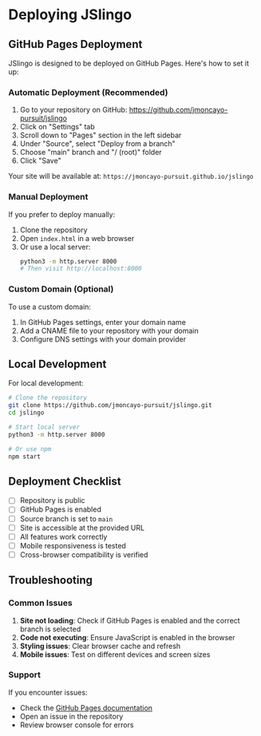 # Deploying JSlingo

## GitHub Pages Deployment

JSlingo is designed to be deployed on GitHub Pages. Here's how to set it up:

### Automatic Deployment (Recommended)

1. Go to your repository on GitHub: https://github.com/jmoncayo-pursuit/jslingo
2. Click on "Settings" tab
3. Scroll down to "Pages" section in the left sidebar
4. Under "Source", select "Deploy from a branch"
5. Choose "main" branch and "/ (root)" folder
6. Click "Save"

Your site will be available at: `https://jmoncayo-pursuit.github.io/jslingo`

### Manual Deployment

If you prefer to deploy manually:

1. Clone the repository
2. Open `index.html` in a web browser
3. Or use a local server:
   ```bash
   python3 -m http.server 8000
   # Then visit http://localhost:8000
   ```

### Custom Domain (Optional)

To use a custom domain:

1. In GitHub Pages settings, enter your domain name
2. Add a CNAME file to your repository with your domain
3. Configure DNS settings with your domain provider

## Local Development

For local development:

```bash
# Clone the repository
git clone https://github.com/jmoncayo-pursuit/jslingo.git
cd jslingo

# Start local server
python3 -m http.server 8000

# Or use npm
npm start
```

## Deployment Checklist

- [ ] Repository is public
- [ ] GitHub Pages is enabled
- [ ] Source branch is set to `main`
- [ ] Site is accessible at the provided URL
- [ ] All features work correctly
- [ ] Mobile responsiveness is tested
- [ ] Cross-browser compatibility is verified

## Troubleshooting

### Common Issues

1. **Site not loading**: Check if GitHub Pages is enabled and the correct branch is selected
2. **Code not executing**: Ensure JavaScript is enabled in the browser
3. **Styling issues**: Clear browser cache and refresh
4. **Mobile issues**: Test on different devices and screen sizes

### Support

If you encounter issues:

- Check the [GitHub Pages documentation](https://docs.github.com/en/pages)
- Open an issue in the repository
- Review browser console for errors
